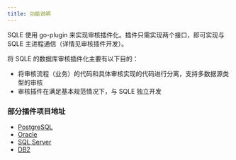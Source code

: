 ```yaml
---
title: 功能说明
---
```


SQLE 使用 go-plugin 来实现审核插件化。插件只需实现两个接口，即可实现与 SQLE 主进程通信（详情见审核插件开发）。

将 SQLE 的数据库审核插件化主要有以下目的：
* 将审核流程（业务）的代码和具体审核实现的代码进行分离，支持多数据源类型的审核
* 审核插件在满足基本规范情况下，与 SQLE 独立开发

### 部分插件项目地址
* [PostgreSQL](https://github.com/actiontech/sqle-pg-plugin)
* [Oracle](https://github.com/actiontech/sqle-oracle-plugin)
* [SQL Server](https://github.com/actiontech/sqle-ms-plugin)
* [DB2](https://github.com/actiontech/sqle-db2-plugin)
